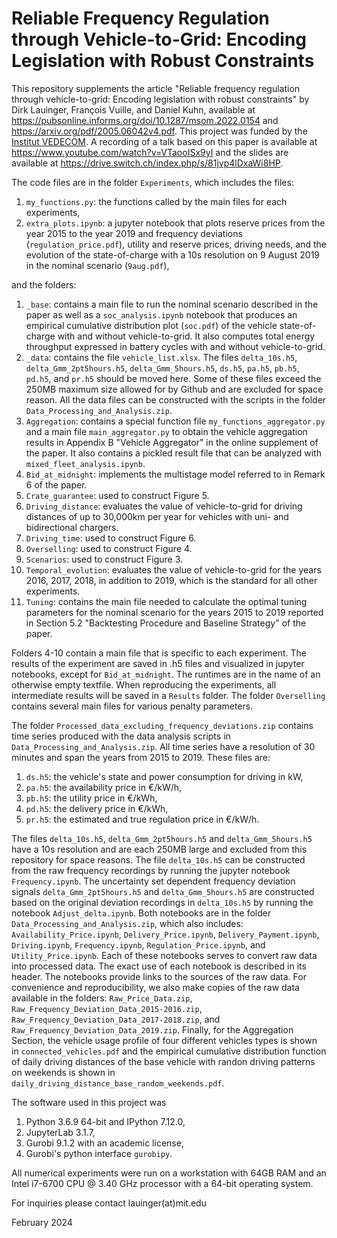 # Reliable Frequency Regulation through Vehicle-to-Grid: Encoding Legislation with Robust Constraints

This repository supplements the article "Reliable frequency regulation through vehicle-to-grid: Encoding legislation with robust constraints" by Dirk Lauinger, François Vuille, and Daniel Kuhn, available at https://pubsonline.informs.org/doi/10.1287/msom.2022.0154 and https://arxiv.org/pdf/2005.06042v4.pdf. This project was funded by the [Institut VEDECOM](http://www.vedecom.fr/). A recording of a talk based on this paper is available at https://www.youtube.com/watch?v=VTaooISx9yI and the slides are available at https://drive.switch.ch/index.php/s/81jvp4lDxaWi8HP.

The code files are in the folder `Experiments`, which includes the files:
1. `my_functions.py`: the functions called by the main files for each experiments,
2. `extra_plots.ipynb`: a jupyter notebook that plots reserve prices from the year 2015 to the year 2019 and frequency deviations (`regulation_price.pdf`), utility and reserve prices, driving needs, and the evolution of the state-of-charge with a 10s resolution on 9 August 2019 in the nominal scenario (`9aug.pdf`),

and the folders: 
1. `_base`: contains a main file to run the nominal scenario described in the paper as well as a `soc_analysis.ipynb` notebook that produces an empirical cumulative distribution plot (`soc.pdf`) of the vehicle state-of-charge with and without vehicle-to-grid. It also computes total energy throughput expressed in battery cycles with and without vehicle-to-grid.
2. `_data`: contains the file `vehicle_list.xlsx`. The files `delta_10s.h5`, `delta_Gmm_2pt5hours.h5`, `delta_Gmm_5hours.h5`, `ds.h5`, `pa.h5`, `pb.h5`, `pd.h5`, and `pr.h5` should be moved here. Some of these files exceed the 250MB maximum size allowed for by Github and are excluded for space reason. All the data files can be constructed with the scripts in the folder `Data_Processing_and_Analysis.zip`.
3. `Aggregation`: contains a special function file `my_functions_aggregator.py` and a main file `main_aggregator.py` to obtain the vehicle aggregation results in Appendix B "Vehicle Aggregator" in the online supplement of the paper. It also contains a pickled result file that can be analyzed with `mixed_fleet_analysis.ipynb`.
4. `Bid_at_midnight`: implements the multistage model referred to in Remark 6 of the paper.
5. `Crate_guarantee`: used to construct Figure 5.
6. `Driving_distance`: evaluates the value of vehicle-to-grid for driving distances of up to 30,000km per year for vehicles with uni- and bidirectional chargers. 
7. `Driving_time`: used to construct Figure 6.
8. `Overselling`: used to construct Figure 4.
9. `Scenarios`: used to construct Figure 3.
10. `Temporal_evolution`: evaluates the value of vehicle-to-grid for the years 2016, 2017, 2018, in addition to 2019, which is the standard for all other experiments.
11. `Tuning`: contains the main file needed to calculate the optimal tuning parameters for the nominal scenario for the years 2015 to 2019 reported in Section 5.2 "Backtesting Procedure and Baseline Strategy" of the paper.

Folders 4-10 contain a main file that is specific to each experiment. The results of the experiment are saved in .h5 files and visualized in jupyter notebooks, except for `Bid_at_midnight`. The runtimes are in the name of an otherwise empty textfile. When reproducing the experiments, all intermediate results will be saved in a `Results` folder. The folder `Overselling` contains several main files for various penalty parameters.

The folder `Processed_data_excluding_frequency_deviations.zip` contains time series produced with the data analysis scripts in `Data_Processing_and_Analysis.zip`. All time series have a resolution of 30 minutes and span the years from 2015 to 2019. These files are:
1. `ds.h5`: the vehicle's state and power consumption for driving in kW,
2. `pa.h5`: the availability price in €/kW/h,
3. `pb.h5`: the utility price in €/kWh,
4. `pd.h5`: the delivery price in €/kWh,
5. `pr.h5`: the estimated and true regulation price in €/kW/h.

The files `delta_10s.h5`, `delta_Gmm_2pt5hours.h5` and `delta_Gmm_5hours.h5` have a 10s resolution and are each 250MB large and excluded from this repository for space reasons. The file `delta_10s.h5` can be constructed from the raw frequency recordings by running the jupyter notebook `Frequency.ipynb`. The uncertainty set dependent frequency deviation signals `delta_Gmm_2pt5hours.h5` and `delta_Gmm_5hours.h5` are constructed based on the original deviation recordings in `delta_10s.h5` by running the notebook `Adjust_delta.ipynb`. Both notebooks are in the folder `Data_Processing_and_Analysis.zip`, which also includes: `Availability_Price.ipynb`, `Delivery_Price.ipynb`, `Delivery_Payment.ipynb`, `Driving.ipynb`, `Frequency.ipynb`, `Regulation_Price.ipynb`, and `Utility_Price.ipynb`. Each of these notebooks serves to convert raw data into processed data. The exact use of each notebook is described in its header. The notebooks provide links to the sources of the raw data. For convenience and reproducibility, we also make copies of the raw data available in the folders: `Raw_Price_Data.zip`, `Raw_Frequency_Deviation_Data_2015-2016.zip`, `Raw_Frequency_Deviation_Data_2017-2018.zip`, and `Raw_Frequency_Deviation_Data_2019.zip`. Finally, for the Aggregation Section, the vehicle usage profile of four different vehicles types is shown in `connected_vehicles.pdf` and the empirical cumulative distribution function of daily driving distances of the base vehicle with randon driving patterns on weekends is shown in `daily_driving_distance_base_random_weekends.pdf`.

The software used in this project was
1. Python 3.6.9 64-bit and IPython 7.12.0,
2. JupyterLab 3.1.7,
3. Gurobi 9.1.2 with an academic license,
4. Gurobi's python interface `gurobipy`.

All numerical experiments were run on a workstation with 64GB RAM and an Intel i7-6700 CPU @ 3.40 GHz processor with a 64-bit operating system.

For inquiries please contact lauinger(at)mit.edu

February 2024
